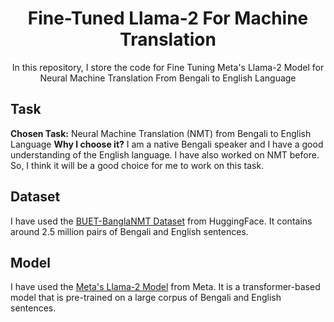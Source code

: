 <div align="center">
    <h1>Fine-Tuned Llama-2 For Machine Translation</h1>
    <p>In this repository, I store the code for Fine Tuning Meta's Llama-2 Model for Neural Machine Translation From Bengali to English Language</p>
</div>

## Task

**Chosen Task:**
Neural Machine Translation (NMT) from Bengali to English Language
**Why I choose it?**
I am a native Bengali speaker and I have a good understanding of the English language. I have also worked on NMT before. So, I think it will be a good choice for me to work on this task.

## Dataset

I have used the [BUET-BanglaNMT Dataset](https://) from HuggingFace. It contains around 2.5 million pairs of Bengali and English sentences.

## Model

I have used the [Meta's Llama-2 Model](https://) from Meta. It is a transformer-based model that is pre-trained on a large corpus of Bengali and English sentences.
